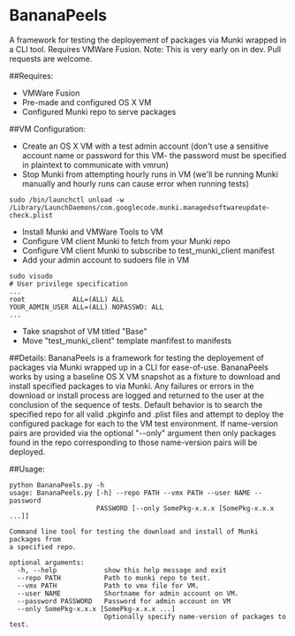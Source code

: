 # BananaPeels
A framework for testing the deployement of packages via Munki wrapped in a CLI tool. Requires VMWare Fusion.
Note: This is very early on in dev. Pull requests are welcome.

##Requires:
- VMWare Fusion
- Pre-made and configured OS X VM
- Configured Munki repo to serve packages

##VM Configuration:
- Create an OS X VM with a test admin account (don't use a sensitive account name or password for this VM- the password must be specified in plaintext to communicate with vmrun)
- Stop Munki from attempting hourly runs in VM (we'll be running Munki manually and hourly runs can cause error when running tests)
```
sudo /bin/launchctl unload -w /Library/LaunchDaemons/com.googlecode.munki.managedsoftwareupdate-check.plist
```
- Install Munki and VMWare Tools to VM
- Configure VM client Munki to fetch from your Munki repo
- Configure VM client Munki to subscribe to test_munki_client manifest
- Add your admin account to sudoers file in VM
```
sudo visudo
# User privilege specification
...
root            ALL=(ALL) ALL
YOUR_ADMIN_USER ALL=(ALL) NOPASSWD: ALL
...
```
- Take snapshot of VM titled "Base"
- Move "test_munki_client" template manfifest to manifests

##Details:
BananaPeels is a framework for testing the deployement of packages via Munki wrapped up in a CLI for ease-of-use. BananaPeels works by using a baseline OS X VM snapshot as a fixture to download and install specified packages to via Munki. Any failures or errors in the download or install process are logged and returned to the user at the conclusion of the sequence of tests.
Default behavior is to search the specified repo for all valid .pkginfo and .plist files and attempt to deploy the configured package for each to the VM test environment. If name-version pairs are provided via the optional "--only" argument then only packages found in the repo corresponding to those name-version pairs will be deployed. 

##Usage:
```
python BananaPeels.py -h
usage: BananaPeels.py [-h] --repo PATH --vmx PATH --user NAME --password
                      PASSWORD [--only SomePkg-x.x.x [SomePkg-x.x.x ...]]

Command line tool for testing the download and install of Munki packages from
a specified repo.

optional arguments:
  -h, --help            show this help message and exit
  --repo PATH           Path to munki repo to test.
  --vmx PATH            Path to vmx file for VM.
  --user NAME           Shortname for admin account on VM.
  --password PASSWORD   Password for admin account on VM
  --only SomePkg-x.x.x [SomePkg-x.x.x ...]
                        Optionally specify name-version of packages to test.
```
